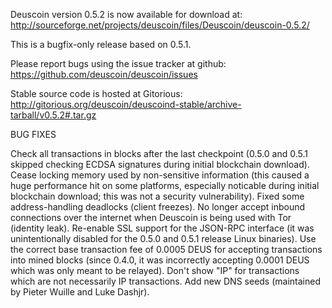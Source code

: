 Deuscoin version 0.5.2 is now available for download at:
http://sourceforge.net/projects/deuscoin/files/Deuscoin/deuscoin-0.5.2/

This is a bugfix-only release based on 0.5.1.

Please report bugs using the issue tracker at github:
https://github.com/deuscoin/deuscoin/issues

Stable source code is hosted at Gitorious:
http://gitorious.org/deuscoin/deuscoind-stable/archive-tarball/v0.5.2#.tar.gz

BUG FIXES

Check all transactions in blocks after the last checkpoint (0.5.0 and 0.5.1 skipped checking ECDSA signatures during initial blockchain download).
Cease locking memory used by non-sensitive information (this caused a huge performance hit on some platforms, especially noticable during initial blockchain download; this was
not a security vulnerability).
Fixed some address-handling deadlocks (client freezes).
No longer accept inbound connections over the internet when Deuscoin is being used with Tor (identity leak).
Re-enable SSL support for the JSON-RPC interface (it was unintentionally disabled for the 0.5.0 and 0.5.1 release Linux binaries).
Use the correct base transaction fee of 0.0005 DEUS for accepting transactions into mined blocks (since 0.4.0, it was incorrectly accepting 0.0001 DEUS which was only meant to be relayed).
Don't show "IP" for transactions which are not necessarily IP transactions.
Add new DNS seeds (maintained by Pieter Wuille and Luke Dashjr).

